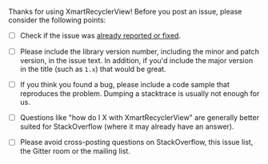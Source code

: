 Thanks for using XmartRecyclerView! Before you post an issue, please consider the following points:

  - [ ] Check if the issue was [already reported or fixed](https://github.com/xmartlabs/XmartRecyclerView/issues?utf8=%E2%9C%93&q=is%3Aissue).

  - [ ] Please include the library version number, including the minor and patch version, in the issue text. In addition, if you'd include the major version in the title (such as `1.x`) that would be great.

  - [ ] If you think you found a bug, please include a code sample that reproduces the problem. Dumping a stacktrace is usually not enough for us.

  - [ ] Questions like "how do I X with XmartRecyclerView" are generally better suited for StackOverflow (where it may already have an answer).

  - [ ] Please avoid cross-posting questions on StackOverflow, this issue list, the Gitter room or the mailing list.
